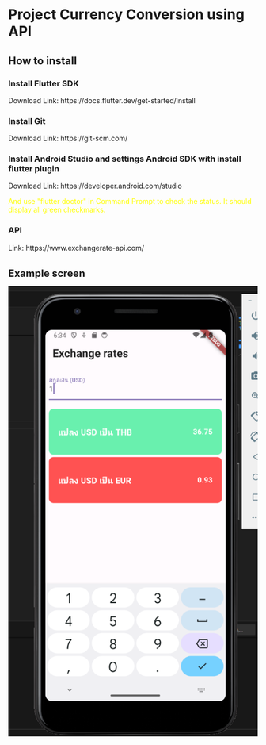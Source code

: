 <h1>Project Currency Conversion using API</h1>

<h2>How to install</h2>

<h3>Install Flutter SDK</h3>
Download Link: https://docs.flutter.dev/get-started/install
<h3>Install Git</h3>
Download Link: https://git-scm.com/
<h3>Install Android Studio and settings Android SDK with install flutter plugin</h3>
Download Link: https://developer.android.com/studio

<p style="color: yellow !important;">And use "flutter doctor" in Command Prompt to check the status. It should display all green checkmarks.</p>

<h3>API</h3>
Link: https://www.exchangerate-api.com/


<br><strong style="font-size: 20px !important;">Example screen</strong><br>

![Example screen](Example%20screen.png)
